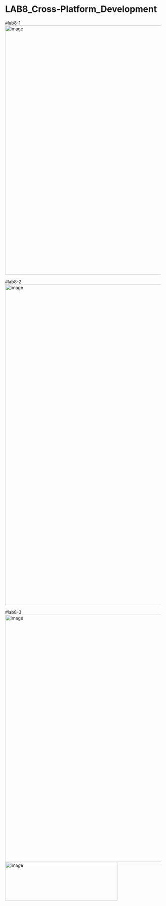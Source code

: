 # LAB8_Cross-Platform_Development

#lab8-1
<img width="970" height="803" alt="image" src="https://github.com/user-attachments/assets/31d5885c-7881-4331-8c4d-4ae11e25b3db" />

#lab8-2
<img width="1908" height="1034" alt="image" src="https://github.com/user-attachments/assets/815d54d9-3bb5-4b20-8b4e-92aa69819a9e" />


#lab8-3
<img width="990" height="797" alt="image" src="https://github.com/user-attachments/assets/9a44e5e1-8de4-4ebd-9c4d-4285a95bc6e2" />
<img width="363" height="125" alt="image" src="https://github.com/user-attachments/assets/00b8f1b8-41ba-4db3-b3a5-9eed71627919" />

